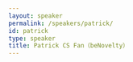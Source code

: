 ```yaml
---
layout: speaker
permalink: /speakers/patrick/
id: patrick
type: speaker
title: Patrick CS Fan（beNovelty）
---
```

